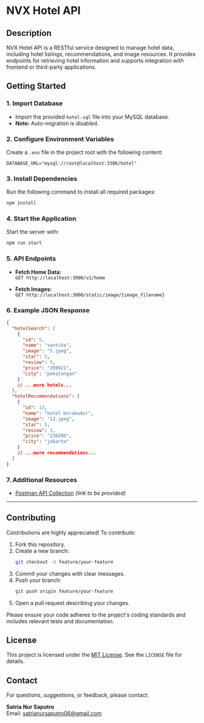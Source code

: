 # NVX Hotel API

## Description

NVX Hotel API is a RESTful service designed to manage hotel data, including hotel listings, recommendations, and image resources. It provides endpoints for retrieving hotel information and supports integration with frontend or third-party applications.

## Getting Started

### 1. Import Database

- Import the provided `hotel.sql` file into your MySQL database.
- **Note:** Auto-migration is disabled.

### 2. Configure Environment Variables

Create a `.env` file in the project root with the following content:

```
DATABASE_URL="mysql://root@localhost:3306/hotel"
```

### 3. Install Dependencies

Run the following command to install all required packages:

```bash
npm install
```

### 4. Start the Application

Start the server with:

```bash
npm run start
```

### 5. API Endpoints

- **Fetch Home Data:**  
  `GET http://localhost:3000/v1/home`

- **Fetch Images:**  
  `GET http://localhost:3000/static/image/{image_filename}`

### 6. Example JSON Response

```json
{
  "hotelSearch": [
    {
      "id": 5,
      "name": "santika",
      "image": "5.jpeg",
      "star": 5,
      "review": 5,
      "price": "359921",
      "city": "pekalongan"
    }
    // ...more hotels...
  ],
  "hotelRecommendations": [
    {
      "id": 13,
      "name": "hotel borabudur",
      "image": "13.jpeg",
      "star": 5,
      "review": 3,
      "price": "236200",
      "city": "jakarta"
    }
    // ...more recommendations...
  ]
}
```

### 7. Additional Resources

- [Postman API Collection](#) *(link to be provided)*

---

## Contributing

Contributions are highly appreciated! To contribute:

1. Fork this repository.
2. Create a new branch:
   ```bash
   git checkout -b feature/your-feature
   ```
3. Commit your changes with clear messages.
4. Push your branch:
   ```bash
   git push origin feature/your-feature
   ```
5. Open a pull request describing your changes.

Please ensure your code adheres to the project's coding standards and includes relevant tests and documentation.

## License

This project is licensed under the [MIT License](https://opensource.org/license/mit). See the `LICENSE` file for
details.

## Contact

For questions, suggestions, or feedback, please contact:

**Satria Nur Saputro**  
Email: [satrianursaputro06@gmail.com](mailto:satrianursaputro06@gmail.com)
